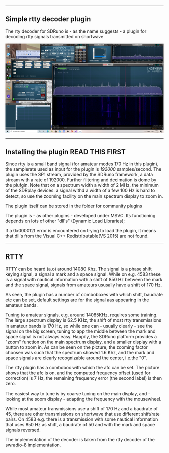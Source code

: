 
-----------------------------------------------------------------
Simple rtty decoder plugin
-----------------------------------------------------------------
The rty decoder for SDRuno is - as the name suggests - a plugin for
decoding rtty signals transmitted on shortwave

![overview](/rtty-example.png?raw=true)

-----------------------------------------------------------------------------
Installing the plugin  READ THIS FIRST
-----------------------------------------------------------------------------

Since rtty is a small band signal (for amateur modes 170 Hz in this plugin),
the samplerate used as input for the plugin is *192000* samples/second.
The plugin uses the SP1 stream, provided by the SDRuno framework, 
a data stream with a rate of 192000.
Further filtering and decimation is dome by the plufgin.
Note that on a spectrum width a width of 2 MHz, the minimum of the
SDRplay devices. a signal withd a width of a few 100 Hz is hard
to detect, so use the zooming facility on the main spectrum display
to zoom in.

The plugin itself can be stored in the folder for community plugins

The plugin is - as other plugins - developed under MSVC. Its functioning
depends on lots of other "dll's" (Dynamic Load Libraries);

If a 0x000012f error is encountered on trying to load the plugin,
it means that dll's from the Visual C++ Redistributable(VS 2015) are
not found.

-----------------------------------------------------------------------
RTTY
-----------------------------------------------------------------------

RTTY can be heard (a.o) around 14080 Khz. The signal is a phase shift keying
signal, a signal a mark and a space signal.
While on e.g. 4583 these is a signal with nautical information with
a shift of 850 Hz between the mark and the space signal, signals from
amateurs ususally have a shift of 170 Hz.

As seen, the plugin has a number of comboboxes with which shift, baudrate etc
can be set, default settings are for the signal aas appearing in the
amateur bands.

Tuning to amateur signals, e.g. around 14085KHz, requires some training.
The large spectrum display is 62.5 KHz, the shift of most rtty transmissions
in amateur bands is 170 Hz, so while one can - usually clearly - see
the signal on the big screen, tuning to app the middle between the
mark and space signal is not always easy.
Happily, the SDRuno platform provides a "zoom" function on the
main spectrum display, and a
smaller display with a button to zoom in. As can be seen on the
picture, the zooming factor choosen was such that the spectrum showed
1.6 Khz, and the mark and space signals are clearly recognizable
around the center, i.e.the "0".

The rtty plugin has a combobox with which the afc can be set. The
picture shows that the afc is on, and the computed frequency offset
(used for correction) is 7 Hz, the remaining frequency error (the second
label) is then zero.

The easiest way to tune is by coarse tuning on the main display,
and - looking at the soom display - adapting the frequency with the
mousewheel.

While most amateur transmissions use a shift of 170 Hz and a baudrate
of 45, there are other transmissions on shortwave that use different
shift/rate pairs. On 4583 e.g. there is a transmission with some nautical
information that uses 850 Hz as shift, a baudrate of 50 and with the
mark and space signals reversed.

The implementation of the decoder is taken from the rtty decoder of the
swradio-8 implementation.

